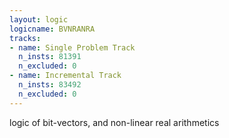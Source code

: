 ```yaml
---
layout: logic
logicname: BVNRANRA
tracks:
- name: Single Problem Track
  n_insts: 81391
  n_excluded: 0
- name: Incremental Track
  n_insts: 83492
  n_excluded: 0
---
```

logic of bit-vectors, and non-linear real arithmetics